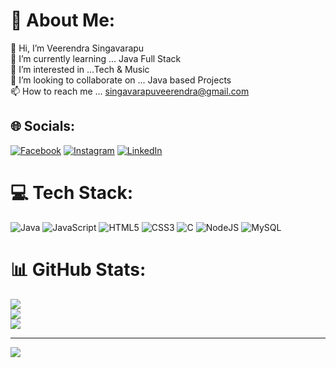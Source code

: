 # 💫 About Me:
👋 Hi, I’m Veerendra Singavarapu<br>🌱 I’m currently learning ... Java Full Stack<br>👀 I’m interested in ...Tech & Music<br>💞️ I’m looking to collaborate on ... Java based Projects<br>📫 How to reach me ... singavarapuveerendra@gmail.com


## 🌐 Socials:
[![Facebook](https://img.shields.io/badge/Facebook-%231877F2.svg?logo=Facebook&logoColor=white)](https://facebook.com/100003596777941) [![Instagram](https://img.shields.io/badge/Instagram-%23E4405F.svg?logo=Instagram&logoColor=white)](https://instagram.com/viru_the_rex) [![LinkedIn](https://img.shields.io/badge/LinkedIn-%230077B5.svg?logo=linkedin&logoColor=white)](https://linkedin.com/in/veerendra-singavarapu-b70787b3/) 

# 💻 Tech Stack:
![Java](https://img.shields.io/badge/java-%23ED8B00.svg?style=plastic&logo=java&logoColor=white) ![JavaScript](https://img.shields.io/badge/javascript-%23323330.svg?style=plastic&logo=javascript&logoColor=%23F7DF1E) ![HTML5](https://img.shields.io/badge/html5-%23E34F26.svg?style=plastic&logo=html5&logoColor=white) ![CSS3](https://img.shields.io/badge/css3-%231572B6.svg?style=plastic&logo=css3&logoColor=white) ![C](https://img.shields.io/badge/c-%2300599C.svg?style=plastic&logo=c&logoColor=white) ![NodeJS](https://img.shields.io/badge/node.js-6DA55F?style=plastic&logo=node.js&logoColor=white) ![MySQL](https://img.shields.io/badge/mysql-%2300f.svg?style=plastic&logo=mysql&logoColor=white)
# 📊 GitHub Stats:
![](https://github-readme-stats.vercel.app/api?username=veer1498&theme=radical&hide_border=false&include_all_commits=false&count_private=false)<br/>
![](https://github-readme-streak-stats.herokuapp.com/?user=veer1498&theme=radical&hide_border=false)<br/>
![](https://github-readme-stats.vercel.app/api/top-langs/?username=veer1498&theme=radical&hide_border=false&include_all_commits=false&count_private=false&layout=compact)

---
[![](https://visitcount.itsvg.in/api?id=veer1498&icon=0&color=0)](https://visitcount.itsvg.in)
